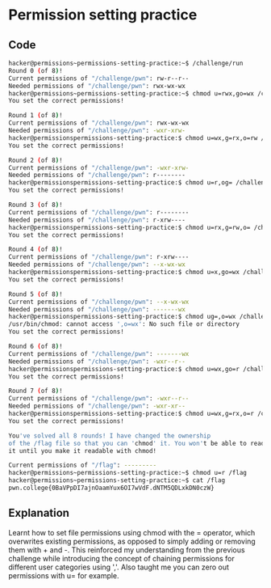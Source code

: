 # Permission setting practice

## Code

```bash
hacker@permissions~permissions-setting-practice:~$ /challenge/run
Round 0 (of 8)!
Current permissions of "/challenge/pwn": rw-r--r--
Needed permissions of "/challenge/pwn": rwx-wx-wx
hacker@permissions~permissions-setting-practice:~$ chmod u=rwx,go=wx /challenge/pwn
You set the correct permissions!

Round 1 (of 8)!
Current permissions of "/challenge/pwn": rwx-wx-wx
Needed permissions of "/challenge/pwn": -wxr-xrw-
hacker@permissionspermissions-setting-practice:$ chmod u=wx,g=rx,o=rw /challenge/pwn
You set the correct permissions!

Round 2 (of 8)!
Current permissions of "/challenge/pwn": -wxr-xrw-
Needed permissions of "/challenge/pwn": r--------
hacker@permissionspermissions-setting-practice:$ chmod u=r,og= /challenge/pwn
You set the correct permissions!

Round 3 (of 8)!
Current permissions of "/challenge/pwn": r--------
Needed permissions of "/challenge/pwn": r-xrw----
hacker@permissionspermissions-setting-practice:$ chmod u=rx,g=rw,o= /challenge/pwn
You set the correct permissions!

Round 4 (of 8)!
Current permissions of "/challenge/pwn": r-xrw----
Needed permissions of "/challenge/pwn": --x-wx-wx
hacker@permissionspermissions-setting-practice:$ chmod u=x,go=wx /challenge/pwn
You set the correct permissions!

Round 5 (of 8)!
Current permissions of "/challenge/pwn": --x-wx-wx
Needed permissions of "/challenge/pwn": -------wx
hacker@permissionspermissions-setting-practice:$ chmod ug=,o=wx /challenge/pwn
/usr/bin/chmod: cannot access ',o=wx': No such file or directory
You set the correct permissions!

Round 6 (of 8)!
Current permissions of "/challenge/pwn": -------wx
Needed permissions of "/challenge/pwn": -wxr--r--
hacker@permissionspermissions-setting-practice:$ chmod u=wx,go=r /challenge/pwn
You set the correct permissions!

Round 7 (of 8)!
Current permissions of "/challenge/pwn": -wxr--r--
Needed permissions of "/challenge/pwn": -wxr-xr--
hacker@permissionspermissions-setting-practice:$ chmod u=wx,g=rx,o=r /challenge/pwn
You set the correct permissions!

You've solved all 8 rounds! I have changed the ownership
of the /flag file so that you can 'chmod' it. You won't be able to read
it until you make it readable with chmod!

Current permissions of "/flag": ---------
hacker@permissions~permissions-setting-practice:~$ chmod u=r /flag
hacker@permissions~permissions-setting-practice:~$ cat /flag
pwn.college{0BaVPpDI7ajnOaamYux6OI7wVdF.dNTM5QDLxkDN0czW}
```
## Explanation

Learnt how to set file permissions using chmod with the = operator, which overwrites existing permissions,
as opposed to simply adding or removing them with + and -.
This reinforced my understanding from the previous challenge while introducing the concept of chaining permissions for different user categories using ','.
Also taught me you can zero out permissions with u=  for example.
